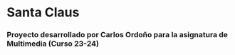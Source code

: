 # Santa Claus
### Proyecto desarrollado por Carlos Ordoño para la asignatura de Multimedia (Curso 23-24)
